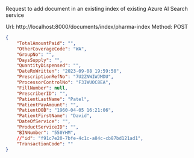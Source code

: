 Request to add document in an existing index of existing Azure AI Search service

Url: http://localhost:8000/documents/index/pharma-index
Method: POST

```json
{
    "TotalAmountPaid": "",
    "OtherCoverageCode": "WA",
    "GroupNo": "",
    "DaysSupply": "",
    "QuantityDispensed": "",
    "DateRxWritten": "2023-09-08 19:59:50",
    "PrescriptionRefNo": "7U2ZNWIWJMDU",
    "ProcessorControlNo": "F3IWUOC8EA",
    "FillNumber": null,
    "PrescriberID": "",
    "PatientLastName": "Patel",
    "PatientPayAmount": "",
    "PatientDOB": "1960-04-05 16:21:06",
    "PatientFirstName": "David",
    "DateOfService": "",
    "ProductServiceID": "",
    "BINNumber": "550YHM",
    //"id": "f91c7e20-7bfe-4c1c-a84c-cb87bd121ad1",
    "TransactionCode": ""
}
```

